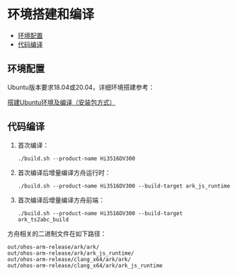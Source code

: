 # 环境搭建和编译<a name="ZH-CN_TOPIC_0000001174215863"></a>

-   [环境配置](#section922419503415)
-   [代码编译](#section1166711064317)

## 环境配置<a name="section922419503415"></a>

Ubuntu版本要求18.04或20.04，详细环境搭建参考：

[搭建Ubuntu环境及编译（安装包方式）](https://gitee.com/openharmony/docs/blob/master/zh-cn/device-dev/quick-start/quickstart-standard-package-environment.md)

## 代码编译<a name="section1166711064317"></a>

1.  首次编译：

    ```
    ./build.sh --product-name Hi3516DV300
    ```

2.  首次编译后增量编译方舟运行时：

    ```
    ./build.sh --product-name Hi3516DV300 --build-target ark_js_runtime
    ```

3.  首次编译后增量编译方舟前端：

    ```
    ./build.sh --product-name Hi3516DV300 --build-target ark_ts2abc_build
    ```


方舟相关的二进制文件在如下路径：

```
out/ohos-arm-release/ark/ark/
out/ohos-arm-release/ark/ark_js_runtime/
out/ohos-arm-release/clang_x64/ark/ark/
out/ohos-arm-release/clang_x64/ark/ark_js_runtime
```

